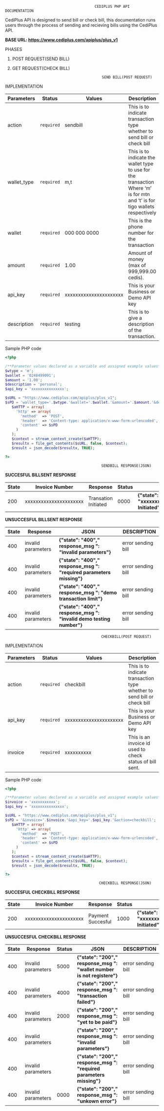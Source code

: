                                              CEDIPLUS PHP API DOCUMENTATION
CediPlus API is designed to send bill or check bill, this documentation runs users through the process of sending and recieving bills using the CediPlus API.

**BASE URL: https://www.cediplus.com/apiplus/plus_v1**

PHASES
1. POST REQUEST(SEND BILL)
2. GET REQUEST(CHECK BILL)

                                                SEND BILL(POST REQUEST)
IMPLEMENTATION

| Parameters | Status | Values | Description |
| --- | --- | --- | --- |
| action | `required` | sendbill | This is to indicate transaction type whether to send bill or check bill |                               
| wallet_type | `required` | m,t | This is to indicate the wallet type to use for the transaction Where ‘m’ is for mtn and ‘t’ is for tigo wallets respectively |  
| wallet | `required` | 000 000 0000 | This is the phone number for the transaction |
| amount | `required` | 1.00 | Amount of money (max of 999,999.00 cedis). |
| api_key | `required` | xxxxxxxxxxxxxxxxxxxxxx | This is your Business or Demo API key |
| description | `required` | testing | This is to give a description of the transaction. | 

Sample PHP code
```php
<?php

/**Parameter values declared as a variable and assigned example values**/
$wtype = 'm';
$wallet = '0248499091';
$amount = '1.00';
$description = 'personal';
$api_key = 'xxxxxxxxxxxxxxx';

$sURL = "https://www.cediplus.com/apiplus/plus_v1";
$sPD = 'wallet_type='.$wtype.'&wallet='.$wallet.'&amount='.$amount.'&description='.$description.'&api_key='.$api_key.'&action=sendbill'; 
   $aHTTP = array(
     'http' => array(
       'method'  => 'POST',
       'header'  => 'Content-type: application/x-www-form-urlencoded',
       'content' => $sPD
     )
   );
   $context = stream_context_create($aHTTP);
   $resultx = file_get_contents($sURL, false, $context);
   $result = json_decode($resultx, TRUE);

?>
```
                                                SENDBILL RESPONSE(JSON)
**SUCCESFUL BILLSENT RESPONSE**                                               

| State | Invoice Number | Response | Status | JSON | DESCRIPTION |
| --- | --- | --- | --- | --- | --- | 
| 200 | xxxxxxxxxxxxxxxxxxxxxx | Transation Initiated | 0000 | **{"state": "200","invoice_number": "xxxxxxxxxxxxxxxxxxx","response_msg":”Transaction Initiated”,"status_code": "0000",}** | bill sent response |

**UNSUCCESFUL BILLSENT RESPONSE**                                               

| State | Response | JSON | DESCRIPTION |
| --- | --- | --- | --- | 
| 400 | invalid parameters | **{"state": "400"," response_msg ": "invalid parameters"}** | error sending bill |
| 400 | invalid parameters | **{"state": "400"," response_msg ": "required parameters missing"}** | error sending bill |
| 400 | invalid parameters | **{"state": "400"," response_msg ": "demo transaction limit"}** | error sending bill |
| 400 | invalid parameters | **{"state": "400"," response_msg ": "invalid demo testing number"}** | error sending bill |


                                                CHECKBILL(POST REQUEST)
IMPLEMENTATION

| Parameters | Status | Values | Description |
| --- | --- | --- | --- |
| action | `required` | checkbill | This is to indicate transaction type whether to send bill or check bill |
| api_key | `required` | xxxxxxxxxxxxxxxxxxxxxx | This is your Business or Demo API key |
| invoice | `required` | xxxxxxxxxx | This is an invoice id used to check status of bill sent. | 

Sample PHP code
```php
<?php

/**Parameter values declared as a variable and assigned example values**/
$invoice = 'xxxxxxxxxxx';
$api_key = 'xxxxxxxxxxxxxxx';

$sURL = "https://www.cediplus.com/apiplus/plus_v1";
$sPD = '&invoice='.$invoice.'&api_key='.$api_key.'&action=checkbill'; 
   $aHTTP = array(
     'http' => array(
       'method'  => 'POST',
       'header'  => 'Content-type: application/x-www-form-urlencoded',
       'content' => $sPD
     )
   );
   $context = stream_context_create($aHTTP);
   $resultx = file_get_contents($sURL, false, $context);
   $result = json_decode($resultx, TRUE);

?>
```

                                               CHECKBILL RESPONSE(JSON)
**SUCCESFUL CHECKBILL RESPONSE**                                               

| State | Invoice Number | Response | Status | JSON | DESCRIPTION |
| --- | --- | --- | --- | --- | --- | 
| 200 | xxxxxxxxxxxxxxxxxxxxxx | Payment Succesful | 1000 | **{"state": "200","invoice_number": "xxxxxxxxxxxxxxxxxxx","response_msg":”Transaction Initiated”,"status_code": "0000",}** | Succesful Payment |

**UNSUCCESFUL CHECKBILL RESPONSE**                                               

| State | Response | Status | JSON | DESCRIPTION |
| --- | --- | --- | --- | --- |
| 400 | invalid parameters | 5000 | **{"state": "200"," response_msg ": "wallet number is not registere"}** | error sending bill |
| 400 | invalid parameters | 4000 | **{"state": "200"," response_msg ": "transaction failed"}** | error sending bill |
| 400 | invalid parameters | 2000 | **{"state": "200"," response_msg ": "yet to be paid"}** | error sending bill |
| 400 | invalid parameters |      | **{"state": "200"," response_msg ": "invalid parameters"}** | error sending bill |
| 400 | invalid parameters |      |**{"state": "200"," response_msg ": "required parameters missing"}** | error sending bill |
| 400 | invalid parameters | 0000 |**{"state": "200"," response_msg ": "unkown error"}** | error sending bill |



                    
